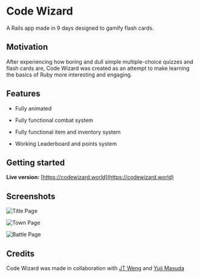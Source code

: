 # Code Wizard

A Rails app made in 9 days designed to gamify flash cards.

## Motivation
After experiencing how boring and dull simple multiple-choice quizzes and flash cards are, Code Wizard was created as an attempt to make learning the basics of Ruby more interesting and engaging.

## Features
- Fully animated

- Fully functional combat system

- Fully functional item and inventory system

- Working Leaderboard and points system

## Getting started
**Live version:** [https://codewizard.world](https://codewizard.world)

## Screenshots
![Title Page](https://i.imgur.com/io4fWij.jpg)

![Town Page](https://i.imgur.com/LJs1QrE.jpg)

![Battle Page](https://i.imgur.com/ihVg6Jb.png)

## Credits
Code Wizard was made in collaboration with [JT Weng](https://github.com/wengair/) and [Yuji Masuda](https://github.com/yujimsd)
